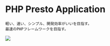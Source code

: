 # PHP Presto Application
```
軽い、速い、シンプル、開発効率がいいを目指す。
最速のPHPフレームワークを目指す。
```

<img src=https://i.imgur.com/fpeJwF8.png>

